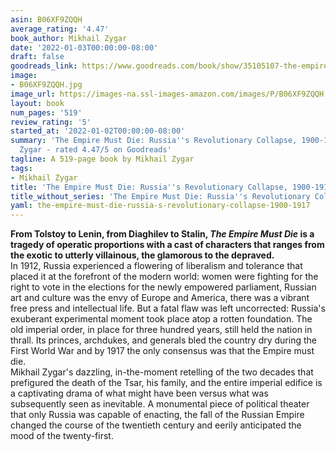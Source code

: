 ```yaml
---
asin: B06XF9ZQQH
average_rating: '4.47'
book_author: Mikhail Zygar
date: '2022-01-03T00:00:00-08:00'
draft: false
goodreads_link: https://www.goodreads.com/book/show/35105107-the-empire-must-die
image:
- B06XF9ZQQH.jpg
image_url: https://images-na.ssl-images-amazon.com/images/P/B06XF9ZQQH.01._SCLZZZZZZZ.jpg
layout: book
num_pages: '519'
review_rating: '5'
started_at: '2022-01-02T00:00:00-08:00'
summary: 'The Empire Must Die: Russia''s Revolutionary Collapse, 1900-1917 by Mikhail
  Zygar - rated 4.47/5 on Goodreads'
tagline: A 519-page book by Mikhail Zygar
tags:
- Mikhail Zygar
title: 'The Empire Must Die: Russia''s Revolutionary Collapse, 1900-1917'
title_without_series: 'The Empire Must Die: Russia''s Revolutionary Collapse, 1900-1917'
yaml: the-empire-must-die-russia-s-revolutionary-collapse-1900-1917
---
```


<b>From Tolstoy to Lenin, from Diaghilev to Stalin, <i>The Empire Must Die</i> is a tragedy of operatic proportions with a cast of characters that ranges from the exotic to utterly villainous, the glamorous to the depraved.</b><br />In 1912, Russia experienced a flowering of liberalism and tolerance that placed it at the forefront of the modern world: women were fighting for the right to vote in the elections for the newly empowered parliament, Russian art and culture was the envy of Europe and America, there was a vibrant free press and intellectual life. But a fatal flaw was left uncorrected: Russia's exuberant experimental moment took place atop a rotten foundation. The old imperial order, in place for three hundred years, still held the nation in thrall. Its princes, archdukes, and generals bled the country dry during the First World War and by 1917 the only consensus was that the Empire must die.<br />Mikhail Zygar's dazzling, in-the-moment retelling of the two decades that prefigured the death of the Tsar, his family, and the entire imperial edifice is a captivating drama of what might have been versus what was subsequently seen as inevitable. A monumental piece of political theater that only Russia was capable of enacting, the fall of the Russian Empire changed the course of the twentieth century and eerily anticipated the mood of the twenty-first.